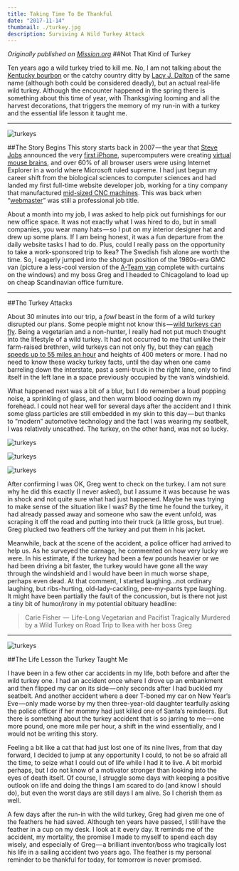 ```yaml
---
title: Taking Time To Be Thankful
date: "2017-11-14"
thumbnail: ./turkey.jpg
description: Surviving A Wild Turkey Attack
---
```


<em>Originally published on <a href="https://medium.com/the-mission/taking-time-to-be-thankful-surviving-a-wild-turkey-attack-34d75e6a12c6" target="_blank">Mission.org</a></em>
##Not That Kind of Turkey

Ten years ago a wild turkey tried to kill me. No, I am not talking about the <a href="http://wildturkeybourbon.com/" data-href="http://wildturkeybourbon.com/" class="markup--anchor markup--p-anchor" rel="nofollow noopener" target="_blank">Kentucky bourbon</a> or the catchy country ditty by <a href="https://www.youtube.com/watch?v=C6aazMNVMv4" data-href="https://www.youtube.com/watch?v=C6aazMNVMv4" class="markup--anchor markup--p-anchor" rel="nofollow noopener" target="_blank">Lacy J. Dalton</a> of the same name (although both could be considered deadly), but an actual real-life wild turkey. Although the encounter happened in the spring there is something about this time of year, with Thanksgiving looming and all the harvest decorations, that triggers the memory of my run-in with a turkey and the essential life lesson it taught me.</p></div>

<hr>

<div class="kg-card kg-image-card kg-width-medium">

![turkeys](./turkey1.png)

</div>

##The Story Begins
This story starts back in 2007&#8202;—&#8202;the year that <a href="https://www.wired.com/2015/01/todays-iphone-anniversary-reminds-us-real-innovation-looks-like/" data-href="https://www.wired.com/2015/01/todays-iphone-anniversary-reminds-us-real-innovation-looks-like/" class="markup--anchor markup--p-anchor" rel="noopener nofollow noopener" target="_blank">Steve Jobs</a> announced the very <a href="https://en.wikipedia.org/wiki/IPhone_%281st_generation%29" data-href="https://en.wikipedia.org/wiki/IPhone_(1st_generation)" class="markup--anchor markup--p-anchor" rel="noopener nofollow noopener" target="_blank">first iPhone</a>, supercomputers were creating <a href="http://news.bbc.co.uk/2/hi/technology/6600965.stm" data-href="http://news.bbc.co.uk/2/hi/technology/6600965.stm" class="markup--anchor markup--p-anchor" rel="noopener nofollow noopener" target="_blank">virtual mouse brains</a>, and over 60% of all browser users were using Internet Explorer in a world where Microsoft ruled supreme. I had just begun my career shift from the biological sciences to computer sciences and had landed my first full-time website developer job, working for a tiny company that manufactured <a href="https://www.tormach.com/" data-href="https://www.tormach.com/" class="markup--anchor markup--p-anchor" rel="noopener nofollow noopener" target="_blank">mid-sized CNC machines</a>. <span class="markup--quote markup--p-quote is-other" name="daa21e7a8a8b" data-creator-ids="746740915b09">This was back when “<a href="https://en.wikipedia.org/wiki/Webmaster" data-href="https://en.wikipedia.org/wiki/Webmaster" class="markup--anchor markup--p-anchor" rel="noopener nofollow noopener" target="_blank">webmaster</a>” was still a professional job title.</span></p><p name="69cd" id="69cd" class="graf graf--p graf-after--p graf--trailing">About a month into my job, I was asked to help pick out furnishings for our new office space. It was not exactly what I was hired to do, but in small companies, you wear many hats&#8202;—&#8202;so I put on my interior designer hat and drew up some plans. If I am being honest, it was a fun departure from the daily website tasks I had to do. Plus, could I really pass on the opportunity to take a work-sponsored trip to Ikea? The Swedish fish alone are worth the time. So, I eagerly jumped into the shotgun position of the 1980s-era GMC van (picture a less-cool version of the <a href="http://www.superchevy.com/news/1602-got-40-grand-to-join-the-a-team-buy-this-tribute-van" data-href="http://www.superchevy.com/news/1602-got-40-grand-to-join-the-a-team-buy-this-tribute-van" class="markup--anchor markup--p-anchor" rel="noopener nofollow" target="_blank">A-Team van</a> complete with curtains on the windows) and my boss Greg and I headed to Chicagoland to load up on cheap Scandinavian office furniture.</p>

<hr>

##The Turkey Attacks
<p name="8a81" id="8a81" class="graf graf--p graf-after--h4">About 30 minutes into our trip, a <em class="markup--em markup--p-em">fowl</em> beast in the form of a wild turkey disrupted our plans. Some people might not know this&#8202;—&#8202;<a href="https://youtu.be/T1_hra--u3M" target="_blank">wild turkeys can fly</a>. Being a vegetarian and a non-hunter, I really had not put much thought into the lifestyle of a wild turkey. It had not occurred to me that unlike their farm-raised brethren, wild turkeys can not only fly, but they can <a href="https://www.thespruce.com/fun-facts-about-wild-turkeys-387112" data-href="https://www.thespruce.com/fun-facts-about-wild-turkeys-387112" class="markup--anchor markup--p-anchor" rel="noopener nofollow" target="_blank">reach speeds up to 55 miles an hour</a> and heights of 400 meters or more. I had no need to know these wacky turkey facts, until the day when one came barreling down the interstate, past a semi-truck in the right lane, only to find itself in the left lane in a space previously occupied by the van’s windshield.</p>

<p name="b8a9" id="b8a9" class="graf graf--p graf-after--p">What happened next was a bit of a blur, but I do remember a loud popping noise, a sprinkling of glass, and then warm blood oozing down my forehead. I could not hear well for several days after the accident and I think some glass particles are still embedded in my skin to this day&#8202;—&#8202;but thanks to “modern” automotive technology and the fact I was wearing my seatbelt, I was relatively unscathed. The turkey, on the other hand, was not so lucky.</p>


<div class="kg-card kg-image-card kg-width-medium">

![turkeys](./turkey2.jpg)

</div>

<div class="kg-card kg-image-card kg-width-medium">

![turkeys](./turkey3.jpg)

</div>

<div class="kg-card kg-image-card kg-width-medium">

![turkeys](./turkey4.jpg)

</div>

<p name="b07c" id="b07c" class="graf graf--p graf-after--figure">After confirming I was OK, Greg went to check on the turkey. I am not sure why he did this exactly (I never asked), but I assume it was because he was in shock and not quite sure what had just happened. Maybe he was trying to make sense of the situation like I was? By the time he found the turkey, it had already passed away and someone who saw the event unfold, was scraping it off the road and putting into their truck (a little gross, but true). Greg plucked two feathers off the turkey and put them in his jacket.</p>

<p name="3d88" id="3d88" class="graf graf--p graf-after--p">Meanwhile, back at the scene of the accident, a police officer had arrived to help us. As he surveyed the carnage, he commented on how very lucky we were. In his estimate, if the turkey had been a few pounds heavier or we had been driving a bit faster, the turkey would have gone all the way through the windshield and I would have been in much worse shape, perhaps even dead. At that comment, I started laughing…not ordinary laughing, but ribs-hurting, old-lady-cackling, pee-my-pants type laughing. It might have been partially the fault of the concussion, but is there not just a tiny bit of humor/irony in my potential obituary headline:</p>

<blockquote name="4f4d" id="4f4d" class="graf graf--pullquote graf-after--p">Carie Fisher &#8202;—&#8202; Life-Long Vegetarian and Pacifist Tragically Murdered by a Wild Turkey on Road Trip to&nbsp;Ikea with her boss Greg</blockquote>

<hr>

<div class="kg-card kg-image-card kg-width-medium">

![turkeys](./turkey5.jpg)

</div>

##The Life Lesson the Turkey Taught Me

I have been in a few other car accidents in my life, both before and after the wild turkey one. I had an accident once where I drove up an embankment and then flipped my car on its side — only seconds after I had buckled my seatbelt. And another accident where a deer T-boned my car on New Year’s Eve — only made worse by my then three-year-old daughter tearfully asking the police officer if her mommy had just killed one of Santa’s reindeers. But there is something about the turkey accident that is so jarring to me — one more pound, one more mile per hour, a shift in the wind essentially, and I would not be writing this story.

Feeling a bit like a cat that had just lost one of its nine lives, from that day forward, I decided to jump at any opportunity I could, to not be so afraid all the time, to seize what I could out of life while I had it to live. A bit morbid perhaps, but I do not know of a motivator stronger than looking into the eyes of death itself. Of course, I struggle some days with keeping a positive outlook on life and doing the things I am scared to do (and know I should do), but even the worst days are still days I am alive. So I cherish them as well.

A few days after the run-in with the wild turkey, Greg had given me one of the feathers he had saved. Although ten years have passed, I still have the feather in a cup on my desk. I look at it every day. It reminds me of the accident, my mortality, the promise I made to myself to spend each day wisely, and especially of Greg — a brilliant inventor/boss who tragically lost his life in a sailing accident two years ago. The feather is my personal reminder to be thankful for today, for tomorrow is never promised.
